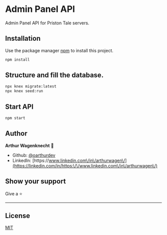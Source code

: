# Admin Panel API

Admin Panel API for Priston Tale servers.

## Installation

Use the package manager [npm](https://www.npmjs.com/) to install this project.

```bash
npm install
```

## Structure and fill the database.

```zsh
npx knex migrate:latest
npx knex seed:run
```

## Start API

```zsh
npm start
```

## Author

**Arthur Wagenknecht** 👤

* Github: [@oarthurdev](https://github.com/oarthurdev)
* LinkedIn: [https:\/\/www.linkedin.com\/in\/arthurwagen\/](https://linkedin.com/in/https:\/\/www.linkedin.com\/in\/arthurwagen\/)

## Show your support
Give a ⭐️

***

## License
[MIT](https://choosealicense.com/licenses/mit/)